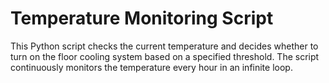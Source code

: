 # Temperature Monitoring Script

This Python script checks the current temperature and decides whether to turn on the floor cooling system based on a specified threshold. The script continuously monitors the temperature every hour in an infinite loop.

